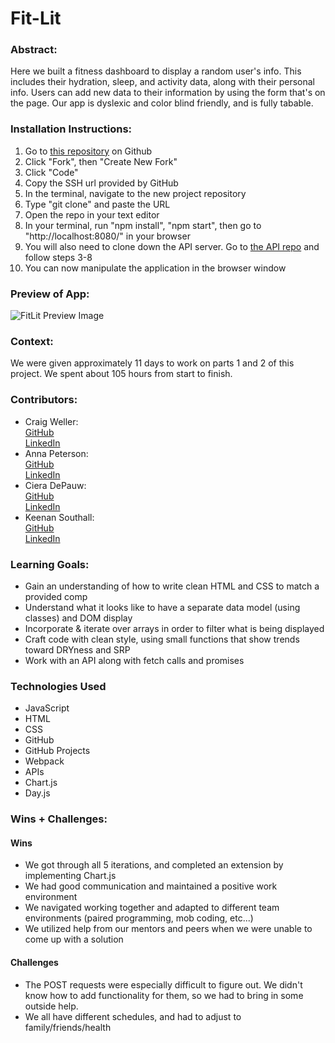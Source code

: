 # Fit-Lit 

### Abstract:
[//]: <> (Briefly describe what you built and its features. What problem is the app solving? How does this application solve that problem?)
Here we built a fitness dashboard to display a random user's info. This includes their hydration, sleep, and activity data, along with their personal info. Users can add new data to their information by using the form that's on the page. Our app is dyslexic and color blind friendly, and is fully tabable.

### Installation Instructions:
1. Go to [this repository](https://github.com/cieragrace/fit-lit/) on Github
2. Click "Fork", then "Create New Fork"
3. Click "Code"
4. Copy the SSH url provided by GitHub
5. In the terminal, navigate to the new project repository
6. Type "git clone" and paste the URL
7. Open the repo in your text editor
8. In your terminal, run "npm install", "npm start", then go to "http://localhost:8080/" in your browser
9. You will also need to clone down the API server. Go to [the API repo](https://github.com/turingschool-examples/fitlit-api) and follow steps 3-8
10. You can now manipulate the application in the browser window

### Preview of App:
![FitLit Preview Image]()

### Context:
We were given approximately 11 days to work on parts 1 and 2 of this project.  We spent about 105 hours from start to finish.

### Contributors: 
- Craig Weller: <br>
    [GitHub](https://github.com/crgweller)<br>
    [LinkedIn](https://www.linkedin.com/in/craig-weller/)<br>
- Anna Peterson: <br>
    [GitHub](https://github.com/AnnaPete)<br>
    [LinkedIn](https://www.linkedin.com/in/anna-peterson-0a0662249/)<br>
- Ciera DePauw:<br>
    [GitHub](https://github.com/cieragrace)<br>
    [LinkedIn](https://www.linkedin.com/in/ciera-muniz/)<br>
- Keenan Southall:<br>
    [GitHub](https://github.com/keenans1)<br>
    [LinkedIn](https://www.linkedin.com/in/keenan-southall/)<br>


### Learning Goals:

- Gain an understanding of how to write clean HTML and CSS to match a provided comp
- Understand what it looks like to have a separate data model (using classes) and DOM display
- Incorporate & iterate over arrays in order to filter what is being displayed
- Craft code with clean style, using small functions that show trends toward DRYness and SRP
- Work with an API along with fetch calls and promises

### Technologies Used
- JavaScript
- HTML
- CSS
- GitHub
- GitHub Projects
- Webpack
- APIs
- Chart.js
- Day.js

### Wins + Challenges:

#### Wins
- We got through all 5 iterations, and completed an extension by implementing Chart.js
- We had good communication and maintained a positive work environment
- We navigated working together and adapted to different team environments (paired programming, mob coding, etc...)
- We utilized help from our mentors and peers when we were unable to come up with a solution
#### Challenges 
- The POST requests were especially difficult to figure out. We didn't know how to add functionality for them, so we had to bring in some outside help.
- We all have different schedules, and had to adjust to family/friends/health
